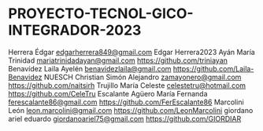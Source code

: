 # PROYECTO-TECNOL-GICO-INTEGRADOR-2023

Herrera	Édgar	edgarherrera849@gmail.com	Edgar Herrera2023
Ayán	María Trinidad	mariatrinidadayan@gmail.com	https://github.com/triniayan
Benavídez	Laila Ayelén	benavidezlaila@gmail.com	https://github.com/Laila-Benavidez
NUESCH	Christian Simón Alejandro	zamayonero@gmail.com	https://github.com/naitsirh
Trujillo	María Celeste	celestetru@hotmail.com	https://github.com/CeleTru
Escalante Agüero	María Fernanda	ferescalante86@gmail.com	https://github.com/FerEscalante86
Marcolini	León	leon.marcolini@gmail.com	https://github.com/LeonMarcolini
giordano	ariel eduardo	giordanoariel75@gmail.com	https://github.com/GIORDIAR

